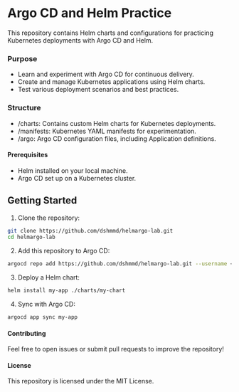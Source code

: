 # Argo CD and Helm Practice

This repository contains Helm charts and configurations for practicing Kubernetes deployments with Argo CD and Helm.

### Purpose
- Learn and experiment with Argo CD for continuous delivery.
- Create and manage Kubernetes applications using Helm charts.
- Test various deployment scenarios and best practices.

### Structure
- /charts: Contains custom Helm charts for Kubernetes deployments.
- /manifests: Kubernetes YAML manifests for experimentation.
- /argo: Argo CD configuration files, including Application definitions.

#### Prerequisites
- Helm installed on your local machine.
- Argo CD set up on a Kubernetes cluster.

## Getting Started
1. Clone the repository:
```bash
git clone https://github.com/dshmmd/helmargo-lab.git
cd helmargo-lab
```

2. Add this repository to Argo CD:
```bash
argocd repo add https://github.com/dshmmd/helmargo-lab.git --username <username> --password <password>
```

3. Deploy a Helm chart:
```bash
helm install my-app ./charts/my-chart
```

4. Sync with Argo CD:
```bash
argocd app sync my-app
```

#### Contributing
Feel free to open issues or submit pull requests to improve the repository!

#### License
This repository is licensed under the MIT License.
